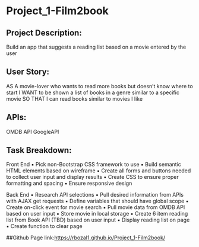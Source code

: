 # Project_1-Film2book
## Project Description:
Build an app that suggests a reading list based on a movie entered by the user

## User Story:
AS A movie-lover who wants to read more books but doesn’t know where to start
I WANT to be shown a list of books in a genre similar to a specific movie
SO THAT I can read books similar to movies I like 

## APIs: 
OMDB API 
GoogleAPI

## Task Breakdown:
Front End
▪	Pick non-Bootstrap CSS framework to use
▪	Build semantic HTML elements based on wireframe
▪	Create all forms and buttons needed to collect user input and display results
▪	Create CSS to ensure proper formatting and spacing
▪	Ensure responsive design

Back End
▪	Research API selections
▪	Pull desired information from APIs with AJAX get requests
▪	Define variables that should have global scope 
▪	Create on-click event for movie search
▪	Pull movie data from OMDB API based on user input
▪	Store movie in local storage
▪	Create 6 item reading list from Book API (TBD) based on user input
▪	Display reading list on page
▪	Create function to clear page 

##Github Page
link:https://rbozal1.github.io/Project_1-Film2book/
